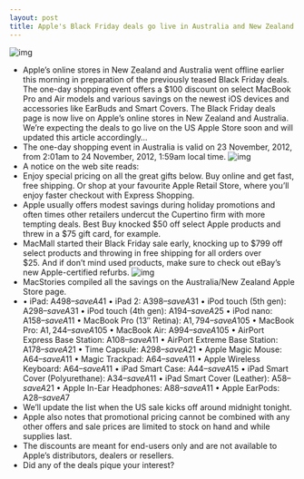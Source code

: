 ```yaml
---
layout: post
title: Apple's Black Friday deals go live in Australia and New Zealand
---
```

![img](http://media.idownloadblog.com/wp-content/uploads/2012/11/Apple-Black-Friday-2012-teaser.jpg)
* Apple’s online stores in New Zealand and Australia went offline earlier this morning in preparation of the previously teased Black Friday deals. The one-day shopping event offers a $100 discount on select MacBook Pro and Air models and various savings on the newest iOS devices and accessories like EarBuds and Smart Covers. The Black Friday deals page is now live on Apple’s online stores in New Zealand and Australia. We’re expecting the deals to go live on the US Apple Store soon and will updated this article accordingly…
* The one-day shopping event in Australia is valid on 23 November, 2012, from 2:01am to 24 November, 2012, 1:59am local time.
![img](http://media.idownloadblog.com/wp-content/uploads/2012/11/Apple-Black-Friday-New-Zealand-store-MacBooks.jpg)
* A notice on the web site reads:
* Enjoy special pricing on all the great gifts below. Buy online and get fast, free shipping. Or shop at your favourite Apple Retail Store, where you’ll enjoy faster checkout with Express Shopping.
* Apple usually offers modest savings during holiday promotions and often times other retailers undercut the Cupertino firm with more tempting deals. Best Buy knocked $50 off select Apple products and threw in a $75 gift card, for example.
* MacMall started their Black Friday sale early, knocking up to $799 off select products and throwing in free shipping for all orders over $25. And if don’t mind used products, make sure to check out eBay’s new Apple-certified refurbs.
![img](http://media.idownloadblog.com/wp-content/uploads/2012/11/Apple-Black-Friday-New-Zealand-store-iPAds.jpg)
* MacStories compiled all the savings on the Australia/New Zealand Apple Store page.
* • iPad: A$498 – save A$41 • iPad 2: A$398 – save A$31 • iPod touch (5th gen): A$298 – save A$31 • iPod touch (4th gen): A$194 – save A$25 • iPod nano: A$158 – save A$11 • MacBook Pro (13″ Retina): A$1,794 – save A$105 • MacBook Pro: A$1,244 – save A$105 • MacBook Air: A$994 – save A$105 • AirPort Express Base Station: A$108 – save A$11 • AirPort Extreme Base Station: A$178 – save A$21 • Time Capsule: A$298 – save A$21 • Apple Magic Mouse: A$64 – save A$11 • Magic Trackpad: A$64 – save A$11 • Apple Wireless Keyboard: A$64 – save A$11 • iPad Smart Case: A$44 – save A$15 • iPad Smart Cover (Polyurethane): A$34 – save A$11 • iPad Smart Cover (Leather): A$58 – save A$21 • Apple In-Ear Headphones: A$88 – save A$11 • Apple EarPods: A$28 – save A$7
* We’ll update the list when the US sale kicks off around midnight tonight.
* Apple also notes that promotional pricing cannot be combined with any other offers and sale prices are limited to stock on hand and while supplies last.
* The discounts are meant for end-users only and are not available to Apple’s distributors, dealers or resellers.
* Did any of the deals pique your interest?

